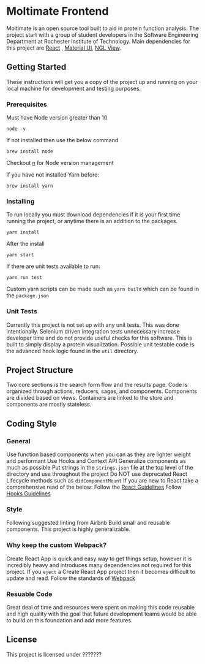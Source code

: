 # Moltimate Frontend

Moltimate is an open source tool built to aid in protein function analysis. The project start with a group of student developers in the Software Engineering Department at Rochester Institute of Technology. Main dependencies for this project are  [React](https://reactjs.org/docs/getting-started.html) , [Material UI](https://material-ui.com/), [NGL View](https://github.com/arose/nglview).

## Getting Started

These instructions will get you a copy of the project up and running on your local machine for development and testing purposes.

### Prerequisites

Must have Node version greater than 10 
```
node -v
```
If not installed then use the below command
```
brew install node
```
Checkout [n](https://github.com/tj/n) for Node version management

If you have not installed Yarn before:
```
brew install yarn
```

### Installing

To run locally you must download dependencies if it is your first time running the project, or anytime there is an addition to the packages.

```
yarn install
```

After the install

```
yarn start
```

If there are unit tests available to run:
```
yarn run test
```

Custom yarn scripts can be made such as `yarn build` which can be found in the `package.json`

### Unit Tests

Currently this project is not set up with any unit tests. This was done intentionally. Selenium driven integration tests unnecessary  increase developer time and do not provide useful checks for this software. This is built to simply display a protein visualization. Possible unit testable code is the advanced hook logic found in the `util` directory.

## Project Structure

Two core sections is the search form flow and the results page. Code is organized through actions, reducers, sagas, and components. Components are divided based on views. Containers are linked to the store and components are mostly stateless. 

## Coding Style
### General
Use function based components when you can as they are lighter weight and performant
Use Hooks and Context API 
Generalize components as much as possible
Put strings in the `strings.json` file at the top level of the directory and use throughout the project
Do NOT use deprecated React Lifecycle methods such as `didComponentMount`
If you are new to React take a comprehensive read of the below: 
    Follow the [React Guidelines](https://reactjs.org/docs/hello-world.html) 
    Follow [Hooks Guidelines](https://reactjs.org/docs/hooks-rules.html)

### Style
Following suggested linting from Airbnb
Build small and reusable components. This project is highly generalizable. 

### Why keep the custom Webpack?
Create React App is quick and easy way to get things setup, however it is incredibly heavy and introduces many dependencies not required for this project. If you `eject` a Create React App project then it becomes difficult to update and read. Follow the standards of [Webpack](https://webpack.js.org/)  

### Resuable Code
Great deal of time and resources were spent on making this code reusable and high quality with the goal that future development teams would be able to build on this foundation and add more features.
   
## License

This project is licensed under ??????? 
